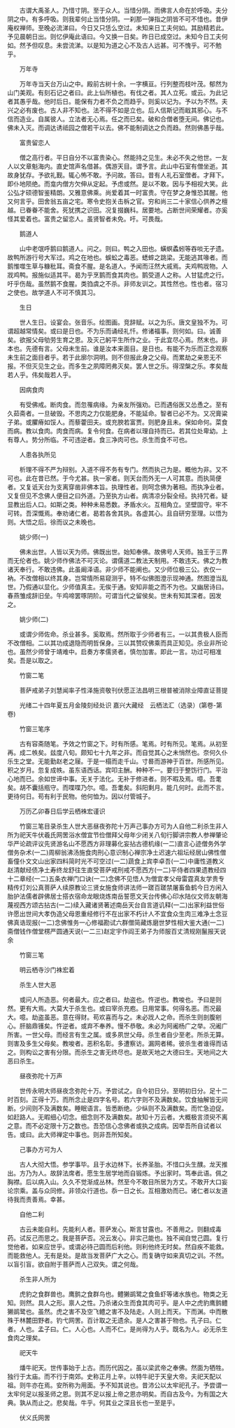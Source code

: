 <!-- { "loadSidebar": true } -->
　　古谓大禹圣人。乃惜寸阴。至于众人。当惜分阴。而佛言人命在於呼吸。夫分阴之中。有多呼吸。则我辈何止当惜分阴。一刹那一弹指之阴皆不可不惜也。昔伊庵权禅师。至晚必流涕曰。今日又只恁么空过。未知来日工夫何如。其励精若此。予见晨朝日出。则忆伊庵此语曰。今又换一日矣。昨日已成空过。未知今日工夫何如。然予但叹息。未尝流涕。以是知为道之心不及古人远甚。可不愧乎。可不勉乎。

　　万年寺

　　万年寺当天台万山之中。殿前古树十余。一字横亘。行列整而枝叶茂。郁然为山门美观。有刻石记之者曰。此上仙所植也。有伐之者。其人立死。或云。为此记者其愚乎哉。他时后日。能保有力者不负之而趋乎。则奚以记为。予以为不然。夫兴之必有废也。古人非不知也。法不得不如是立也。后人信斯记而戢其邪心。与不信而造业。自属彼人。立法者无心焉。任之而已矣。破和合僧者堕无间。佛记也。佛未入灭。而调达诱祗园之僧若干以去。佛不能制调达之负而趋。然则佛愚乎哉。

　　富贵留恋人

　　僧之高行者。平日自分不以富贵染心。然能持之见生。未必不失之他世。一友人以文章魁海内。直史馆声名借甚。偶游天目。谓予言。此山中石室有僧坐逝。其故身犹存。予欲礼觐。辄心怖不敢。予问故。答曰。昔有人礼石室僧者。才拜下。即仆地陨绝。而龛内僧方欠伸从定起。予虑或然。是以不敢。因与予相视大笑。此公弘才硕德智鉴精朗。又雅意佛乘。尚爱着其一时富贵。守在梦之身惟恐其醒。他又何言乎。田舍翁五亩之宅。寒令史抱关击柝之官。穷和尚三二十家信心供养之檀越。已眷眷不能舍。死犹携之识田。况复掇巍科。居要地。占断世间荣耀者。亦奚怪其爱着也。富贵之留恋人。虽贤智者未免。吁。可畏哉。

　　鹅道人

　　山中老氓呼鹅曰鹅道人。问之。则曰。鸭之入田也。蟥螟蟊蚓等吞啖无孑遗。故鸭所游行号大军过。鸡之在地也。蜈蚣之毒恶。蟋蟀之跳梁。无能逃其喙者。而鹅惟噬生草与糠秕耳。斋食不腥。是名道人。予闻而汪然大戚焉。夫鸡鸭戕物。人戕鸡鸭。报施似适其平。曷为乎烹鹅而食其肉也。鹅受道人之称。人甘猛虎之行。吁乎伤哉。虽然鹅不食腥。类驺虞之不杀。非师友训之。其性然也。性也者。宿习之使也。故学道人不可不慎其习。

　　生日

　　世人生日。设宴会。张音乐。绘图画。竞辞赋。以之为乐。唐文皇独不为。可谓超越常情矣。或曰是日也。不为乐而诵经礼忏。修诸福事。则何如。曰。诚善矣。欲报父母劬劳生育之恩。及灭己躬平生所作之业。于此宜尽心焉。然末也。非本也。先德有言。父母未生前。谁是汝本来面目。是日也。有能不为乐而正念观察未生前之面目者乎。若于此廓尔洞明。则不但报此身之父母。而累劫之亲恩无不报。不但灭见生之业。而多生之夙障罔弗灭矣。罢人世之乐。得涅槃之乐。孝矣哉若人乎。伟矣哉若人乎。

　　因病食肉

　　有受佛戒。断肉食。而忽罹病缘。为亲友所强劝。已而遇俗医又怂恿之。至有久茹斋者。一旦破毁。不思肉之力仅能肥身。不能延命。智者已必不为。又况膏粱子弟。或臞瘠如馁人。而藜藿田夫。或充腴若富贾。则肥身且未。保如命何。菜食而病。教以食肉。肉食而病。复令何食。在病者以理自持而已。若其位处卑幼。上有尊人。势分所临。不可违逆者。食三净肉可也。杀生而食不可也。

　　人患各执所见

　　析理不得不严为辩别。入道不得不务有专门。然而执己为是。概他为非。又不可也。此在昔已然。于今尤甚。执一家者。则天台而外无一人可其意。而执简便者。又复诋天台为支离穿凿非佛本旨。执理性者。则呵念佛为著相。而执净业者。又复但见不念佛人便目之曰外道。乃至执方山者。病清凉分裂全经。执持咒者。疑显教出后人口。如斯之类。种种未易悉数。矛盾水火。互相角立。坚壁固守。牢不可转。吾深慨焉。奉劝诸仁者。曷若各舍其执。各虚其心。且自研穷至理。以悟为则。大悟之后。徐而议之未晚也。

　　姚少师(一)

　　佛未出世。人皆以天为师。佛既出世。始知奉佛。故佛号人天师。独王于三界而无伦者也。姚少师作佛法不可灭论。谓儒道二教法天制用。不敢违天。佛之为教诸天奉行。不敢违佛。此虽阚泽语。非少师不能阐也。又少师位极三公。衣仅一衲。不改僧相以终其身。岂常情所易窥测乎。特不似佛图澄示现神通。然图澄当乱世。乃假通以显化。少师值真主。无俟于通。安知非能之而不为也。又幽居诗曰。春燕雏成辞旧垒。午鸡啼罢啄阴阶。可谓当代之留侯矣。世未有知其深者。因发之。

　　姚少师(二)

　　或谓少师佐命。杀业甚多。奚取焉。然所取于少师者有三。一以其贵极人臣而不改僧相。二以其功成退隐而明哲保身。三以其赞叹佛乘而具正知见。杀业非所论也。虽然少师曾于靖难中。启奏方孝儒贤者。慎勿加害。即此一言。功过可相准矣。吾是以取之。

　　竹窗二笔

　　菩萨戒弟子刘慧闻率子性泽施资敬刊伏愿正法昌明三根普被消除业障直证菩提

　　光绪二十四年夏五月金陵刻经处识
嘉兴大藏经　云栖法汇（选录）(第卷-第卷)


　　竹窗三笔序

　　古有容斋随笔。予效之竹窗之下。时有所感。笔焉。时有所见。笔焉。从初至再。成二帙矣。兹度八旬。颇知七十九年之非。而自觉其心之未悄然也。奈何久仆乐生之堂。无能勤赵老之屦。于是一榻而走千山。寸晷而游神于百世。所感所见。积之岁月。忽复成帙。虽东语西话。宾叩主酬。种种不一。要归于整饬行门。平治心地而已。余如世谛中事。无关于法化。无补于修进者。则不暇及焉。噫。吾耄矣。胡不囊括瓶守。而喋喋乃尔。噫。吾耄矣。斜阳剩月。能几何时。此而不言。更待何日。苟有利于民物。他何恤为。因以付管城子。

　　万历乙卯春日后学云栖袾宏谨识

　　竹窗三笔目录杀生人世大恶昼夜弥陀十万声己事办方可为人自他二利杀生非人所为祀天牛伏羲氏网罟浴水僧宜节俭僧拜父母年少闭关八旬行脚讲宗教人参禅肇论华严论疏评议先贤游名山不愿西方非理募化妄拈古德机缘(一二)直言心迹僧务外学僧务杂术(一二)周柳翁沸汤施食肉刑心意识制心禅宗净土迟速六祖坛经居山佛性僧畜僮仆文文山出家四料简时光不可空过(一二)蔬食上宾李卓吾(一二)中庸性道教义赵清献经债净土寿终龙舒往生直受菩萨戒刑戒不愿西方(一二)平侍者四果遗教经四十二章经(一二)五条衣禅门口诀(一二)念佛不见悟人为僧宜孝父母雷霆真友学贵专精传灯刘公真菩萨人续原教论三贤女施食师讲法师一蹉百蹉禁屠畜鱼鹤今日方闲入胎护法儒者辟佛居士搭衣宿命龙眼烧炼南岳誓愿文天台传佛心印水陆仪文师友朝海蔑视西方颂古拈古(一二)续入藏诸贤著述南岳天台自言道讥释(一二)出家利益世俗许愿出世间大孝伪造父母恩重经修行不在出家不朽计人不宜食众生肉三难净土念豆佛真诰现报(一二)念佛惟务一心修福勘试六群僧简藏炼磨世梦性相大鉴大通(一二)斋僧钱作僧堂楞严圆通天说(一二三)赵定宇作阎王弟子为师服百丈清规刚鬣报天说余

　　竹窗三笔

　　明云栖寺沙门袾宏着

　　杀生人世大恶

　　或问人所造恶。何者最大。应之者曰。劫盗也。忤逆也。教唆也。予曰是则然。更有大焉。大莫大于杀生也。或曰宰杀充庖。日用常事。何得名恶。而况最大。噫。劫盗虽恶。意在得财。苟欢喜而与之。未必戕人之命。而杀生则剖腹剜心。肝脑鼎镬矣。忤逆者。或弃不奉养。慢不恭敬。未必为阿阇杨广之举。况阇广所害。一世父母。而经言有生之属。或多夙世父母。杀生者自少至老。所杀无算。则害及多生父母矣。教唆者。恶积名彰。多遭察访。漏网者稀。彼杀生者谁得而诘之。则构讼之害有分限。而杀生之害无终尽也。是故天地之大德曰生。天地间之大恶曰杀生。

　　昼夜弥陀十万声

　　世传永明大师昼夜念弥陀十万。予尝试之。自今初日分。至明初日分。足十二时百刻。正得十万。而所念止是四字名号。若六字则不及满数矣。饮食抽解皆无间断。少间则不及满数矣。睡眠语言。皆悉断绝。少纵则不及满数矣。而忙急迫促。如赶路人。无暇细心切念。细念则不及满数矣。故知十万云者。大概极言须臾不离之意。而不必定限十万之数也。吾恐信心念佛者或执之成病。因举吾所自试者以告。或曰。此大师禅定中事也。则非吾所知矣。

　　己事办方可为人

　　古人大彻大悟。参学事毕。且于水边林下。长养圣胎。不惜口头生醭。龙天推出。方乃为人。故辞法席者。愿生生居学地而自锻炼。予出家时。笃奉此语。佩之胸襟。后以病入山。久久不觉渐成丛林。然至今不敢目所居为方丈。不敢开大口妄论宗乘。盖与众同修。非领众行道也。忝一日之长。互相激劝而已。诸仁者以友道待我而责善焉。幸甚。

　　自他二利

　　古云未能自利。先能利人者。菩萨发心。斯言甘露也。不善用之。则翻成毒药。试反己而思之。我是菩萨否。况云发心。非实己能也。独不闻自觉己圆。复行觉他者。如来应世乎。或谓必待己圆而后利他。则利他终无时矣。然自疾不能救。而能救他人。无有是处。是故当发菩萨广大之心。而复确守如来真切之训。不然。以盲引盲。欲自附于菩萨而人己双失。谓之何哉。

　　杀生非人所为

　　虎豹之食群兽也。鹰鹯之食群鸟也。鳢獭鹚鹭之食鱼虾等诸水族也。物类之无知。则然。具人之形。禀人之性。乃杀诸众生而食其肉可乎。是人中之虎豹鹰鹯鳢獭鹚鹭也。虽然。虎之害不及空飞鳢之害不及陆走。人则上而天。下而渊。中而散殊于林麓田野者。钓弋网罟。百计取之无遗余。是人之害甚于物也。孔子曰。仁者。人也。孟子曰。仁。人心也。人而不仁。是尚得为人乎。既名为人。必无杀生食肉之理矣。

　　祀天牛

　　燔牛祀天。世传事始于上古。而历代因之。虽以梁武帝之奉佛。然面为牺牲。独行于太庙。而不行于南郊。史称正月上辛。以特牛祀于天皇大帝。夫祀天配以祖。则牛亦在焉。安所称为用面。予不知其说也。昔沛公以太牢祀孔子。予尝谓一太牢何足以报圣师之恩。则其不足以报上帝之恩亦明矣。而自古及今。为有国之大典。孰从而止之。悲矣哉。牛乎。何其业之深且长也一至是乎。

　　伏义氏网罟

